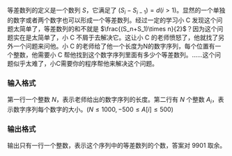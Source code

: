 等差数列的定义是一个数列 $S$，它满足了 $(S_i-S_{i-1}) = d (i>1)$。显然的一个单独的数字或者两个数字也可以形成一个等差数列。经过一定的学习小 C 发现这个问题太简单了，等差数列的和不就是 $\frac{(S_n+S_1)\times n}{2}$？因为这个问题实在是太简单了，小 C 不屑于去解决它。这让小 C 的老师愤怒了，他就找了另外一个问题来问他。小 C 的老师给了他一个长度为N的数字序列，每个位置有一个整数，他需要小 C 帮他找到这个数字序列里面有多少个等差数列。……这个问题似乎太难了，小C需要你的程序帮他来解决这个问题。

### 输入格式

第一行一个整数 $N$，表示老师给出的数字序列的长度。第二行有 $N$ 个整数 $A_i$，表示数字序列每个数字的大小。$(N\leq 1000,-500\leq A[i]\leq 500)$

### 输出格式

输出只有一行一个整数，表示这个序列中的等差数列的个数，答案对 $9901$ 取余。
